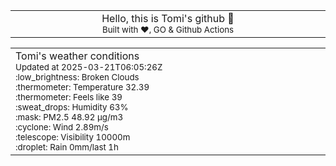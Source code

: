 
<div align="center">
<table>
<tbody>
<td align="center">
<img width="2000" height="0"><br>
Hello, this is Tomi's github 👋<br>
<sup>Built with ❤️, GO & Github Actions</sup><br>
<img width="2000" height="0">
</td>
</tbody>
</table>
</div>
<table>
<tbody>
<td align="left">
<img width="2000" height="0"><br>
Tomi's weather conditions<br>
<sup>Updated at 2025-03-21T06:05:26Z</sup><br>
<sup>:low_brightness: Broken Clouds</sup><br>
<sup>:thermometer: Temperature 32.39 </sup><br>
<sup>:thermometer: Feels like 39</sup><br>
<sup>:sweat_drops: Humidity 63%</sup><br>
<sup>:mask: PM2.5 48.92 μg/m3</sup><br>
<sup>:cyclone: Wind 2.89m/s </sup><br>
<sup>:telescope: Visibility 10000m </sup><br>
<sup>:droplet: Rain 0mm/last 1h </sup><br>
<img width="2000" height="0">
</td>
<td align="left">
<img width="2000" height="0"><br>
<br>
<img width="2000" height="0">
</td>
</tbody>
</table>
</div>
    